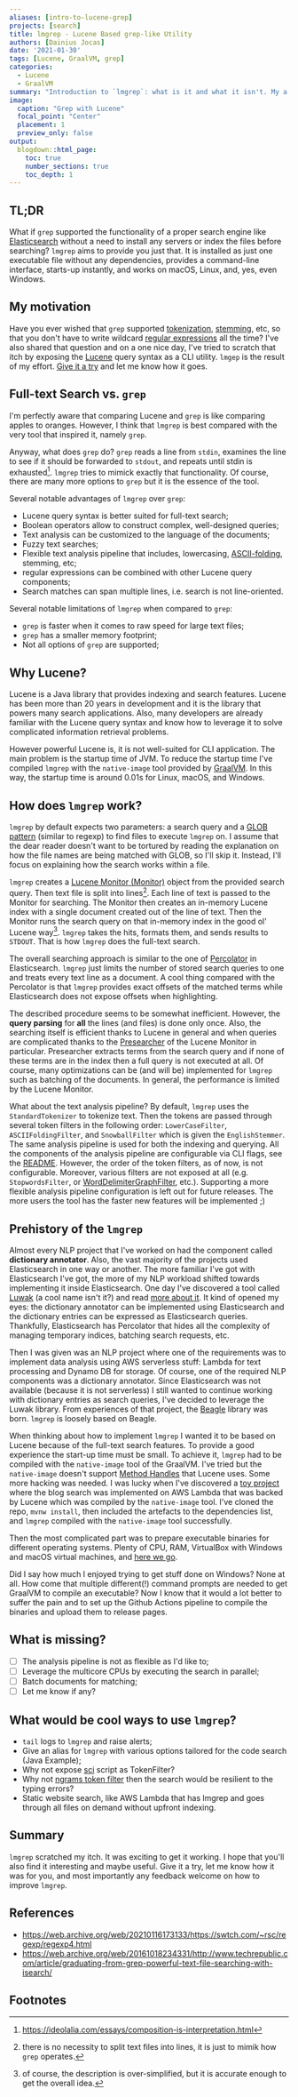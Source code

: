 ```yaml
---
aliases: [intro-to-lucene-grep]
projects: [search]
title: lmgrep - Lucene Based grep-like Utility
authors: [Dainius Jocas]
date: '2021-01-30'
tags: [Lucene, GraalVM, grep]
categories:
  - Lucene
  - GraalVM
summary: "Introduction to `lmgrep`: what is it and what it isn't. My a motivation to build it."
image:
  caption: "Grep with Lucene"
  focal_point: "Center"
  placement: 1
  preview_only: false
output:
  blogdown::html_page:
    toc: true
    number_sections: true
    toc_depth: 1
---
```


## TL;DR

What if `grep` supported the functionality of a proper search engine like [Elasticsearch](https://www.elastic.co/elasticsearch/) without a need to install any servers or index the files before searching? `lmgrep` aims to provide you just that. It is installed as just one executable file without any dependencies, provides a command-line interface, starts-up instantly, and works on macOS, Linux, and, yes, even Windows.

## My motivation

Have you ever wished that `grep` supported [tokenization](https://en.wikipedia.org/wiki/Text_segmentation#Word_segmentation), [stemming](https://en.wikipedia.org/wiki/Stemming), etc, so that you don't have to write wildcard [regular expressions](https://en.wikipedia.org/wiki/Regular_expression) all the time? I've also shared that question and on a one nice day, I've tried to scratch that itch by exposing the [Lucene](https://lucene.apache.org/) query syntax as a CLI utility. `lmgep` is the result of my effort. [Give it a try](https://github.com/dainiusjocas/lucene-grep) and let me know how it goes.

## Full-text Search vs. `grep`

I'm perfectly aware that comparing Lucene and `grep` is like comparing apples to oranges. However, I think that `lmgrep` is best compared with the very tool that inspired it, namely `grep`.

Anyway, what does `grep` do? `grep` reads a line from `stdin`, examines the line to see if it should be forwarded to `stdout`, and repeats until stdin is exhausted[^3]. `lmgrep` tries to mimick exactly that functionality. Of course, there are many more options to `grep` but it is the essence of the tool.

Several notable advantages of `lmgrep` over `grep`:

- Lucene query syntax is better suited for full-text search;
- Boolean operators allow to construct complex, well-designed queries;
- Text analysis can be customized to the language of the documents;
- Fuzzy text searches;
- Flexible text analysis pipeline that includes, lowercasing, [ASCII-folding](https://www.elastic.co/guide/en/elasticsearch/reference/current/analysis-asciifolding-tokenfilter.html), stemming, etc;
- regular expressions can be combined with other Lucene query components;
- Search matches can span multiple lines, i.e. search is not line-oriented.

Several notable limitations of `lmgrep` when compared to `grep`:

- `grep` is faster when it comes to raw speed for large text files;
- `grep` has a smaller memory footprint;
- Not all options of `grep` are supported;

## Why Lucene?

Lucene is a Java library that provides indexing and search features. Lucene has been more than 20 years in development and it is the library that powers many search applications. Also, many developers are already familiar with the Lucene query syntax and know how to leverage it to solve complicated information retrieval problems.

However powerful Lucene is, it is not well-suited for CLI application. The main problem is the startup time of JVM. To reduce the startup time I've compiled `lmgrep` with the `native-image` tool provided by [GraalVM](https://www.graalvm.org/). In this way, the startup time is around 0.01s for Linux, macOS, and Windows.

## How does `lmgrep` work?

`lmgrep` by default expects two parameters: a search query and a [GLOB pattern](https://docs.oracle.com/javase/8/docs/api/java/nio/file/FileSystem.html#getPathMatcher-java.lang.String-) (similar to regexp) to find files to execute `lmgrep` on. I assume that the dear reader doesn't want to be tortured by reading the explanation on how the file names are being matched with GLOB, so I'll skip it. Instead, I'll focus on explaining how the search works within a file.

`lmgrep` creates a [Lucene Monitor (Monitor)](https://lucene.apache.org/core/8_7_0/monitor/org/apache/lucene/monitor/Monitor.html) object from the provided search query. Then text file is split into lines[^1]. Each line of text is passed to the Monitor for searching. The Monitor then creates an in-memory Lucene index with a single document created out of the line of text. Then the Monitor runs the search query on that in-memory index in the good ol' Lucene way[^2]. `lmgrep` takes the hits, formats them, and sends results to `STDOUT`. That is how `lmgrep` does the full-text search.

The overall searching approach is similar to the one of [Percolator](https://www.elastic.co/guide/en/elasticsearch/reference/current/query-dsl-percolate-query.html) in Elasticsearch. `lmgrep` just limits the number of stored search queries to one and treats every text line as a document. A cool thing compared with the Percolator is that `lmgrep` provides exact offsets of the matched terms while Elasticsearch does not expose offsets when highlighting.

The described procedure seems to be somewhat inefficient. However, the **query parsing** for **all** the lines (and files) is done only once. Also, the searching itself is efficient thanks to Lucene in general and when queries are complicated thanks to the [Presearcher](https://lucene.apache.org/core/8_2_0/monitor/org/apache/lucene/monitor/Presearcher.html) of the Lucene Monitor in particular. Presearcher extracts terms from the search query and if none of these terms are in the index then a full query is not executed at all. Of course, many optimizations can be (and will be) implemented for `lmgrep` such as batching of the documents. In general, the performance is limited by the Lucene Monitor.

What about the text analysis pipeline? By default, `lmgrep` uses the `StandardTokenizer` to tokenize text. Then the tokens are passed through several token filters in the following order: `LowerCaseFilter`, `ASCIIFoldingFilter`, and `SnowballFilter` which is given the `EnglishStemmer`. The same analysis pipeline is used for both the indexing and querying. All the components of the analysis pipeline are configurable via CLI flags, see the [README](https://github.com/dainiusjocas/lucene-grep/blob/main/README.md#supported-tokenizers). However, the order of the token filters, as of now, is not configurable. Moreover, various filters are not exposed at all (e.g. `StopwordsFilter`, or [WordDelimiterGraphFilter](https://lucene.apache.org/core/7_4_0/analyzers-common/org/apache/lucene/analysis/miscellaneous/WordDelimiterGraphFilter.html), etc.). Supporting a more flexible analysis pipeline configuration is left out for future releases. The more users the tool has the faster new features will be implemented ;)

## Prehistory of the `lmgrep`

Almost every NLP project that I've worked on had the component called **dictionary annotator**. Also, the vast majority of the projects used Elasticsearch in one way or another. The more familiar I've got with Elasticsearch I've got, the more of my NLP workload shifted towards implementing it inside Elasticsearch. One day I've discovered a tool called [Luwak](https://github.com/flaxsearch/luwak) (a cool name isn't it?) and read [more about it](https://web.archive.org/web/20201124175132/https://www.flax.co.uk/blog/2016/03/08/helping-bloomberg-build-real-time-news-search-engine/). It kind of opened my eyes: the dictionary annotator can be implemented using Elasticsearch and the dictionary entries can be expressed as Elasticsearch queries. Thankfully, Elasticsearch has Percolator that hides all the complexity of managing temporary indices, batching search requests, etc.

Then I was given was an NLP project where one of the requirements was to implement data analysis using AWS serverless stuff: Lambda for text processing and Dynamo DB for storage. Of course, one of the required NLP components was a dictionary annotator. Since Elasticsearch was not available (because it is not serverless) I still wanted to continue working with dictionary entries as search queries, I've decided to leverage the Luwak library. From experiences of that project, the [Beagle](https://web.archive.org/web/20201124175132/https://www.flax.co.uk/blog/2016/03/08/helping-bloomberg-build-real-time-news-search-engine/) library was born. `lmgrep` is loosely based on Beagle.

When thinking about how to implement `lmgrep` I wanted it to be based on Lucene because of the full-text search features. To provide a good experience the start-up time must be small. To achieve it, `lmgrep` had to be compiled with the `native-image` tool of the GraalVM. I've tried but the `native-image` doesn't support [Method Handles](https://web.archive.org/web/20201124175132/https://www.flax.co.uk/blog/2016/03/08/helping-bloomberg-build-real-time-news-search-engine/) that Lucene uses. Some more hacking was needed. I was lucky when I've discovered a [toy project](https://web.archive.org/web/2/https://www.morling.dev/blog/how-i-built-a-serverless-search-for-my-blog/) where the blog search was implemented on AWS Lambda that was backed by Lucene which was compiled by the `native-image` tool. I've cloned the repo, `mvnw install`, then included the artefacts to the dependencies list, and `lmgrep` compiled with the `native-image` tool successfully.

Then the most complicated part was to prepare executable binaries for different operating systems. Plenty of CPU, RAM, VirtualBox with Windows and macOS virtual machines, and [here we go](https://github.com/dainiusjocas/lucene-grep/releases/tag/v2021.01.24).

Did I say how much I enjoyed trying to get stuff done on Windows? None at all. How come that multiple different(!) command prompts are needed to get GraalVM to compile an executable? Now I know that it would a lot better to suffer the pain and to set up the Github Actions pipeline to compile the binaries and upload them to release pages.

## What is missing?

- [ ] The analysis pipeline is not as flexible as I'd like to;
- [ ] Leverage the multicore CPUs by executing the search in parallel;
- [ ] Batch documents for matching;
- [ ] Let me know if any?

## What would be cool ways to use `lmgrep`?

- `tail` logs to `lmgrep` and raise alerts;
- Give an alias for `lmgrep` with various options tailored for the code search (Java Example);
- Why not expose [sci](https://github.com/borkdude/sci) script as TokenFilter?
- Why not [ngrams token filter](https://www.elastic.co/guide/en/elasticsearch/reference/current/analysis-edgengram-tokenfilter.html) then the search would be resilient to the typing errors?
- Static website search, like AWS Lambda that has lmgrep and goes through all files on demand without upfront indexing.

## Summary

`lmgrep` scratched my itch. It was exciting to get it working. I hope that you'll also find it interesting and maybe useful. Give it a try, let me know how it was for you, and most importantly any feedback welcome on how to improve `lmgrep`.

## References

- https://web.archive.org/web/20210116173133/https://swtch.com/~rsc/regexp/regexp4.html
- https://web.archive.org/web/20161018234331/http://www.techrepublic.com/article/graduating-from-grep-powerful-text-file-searching-with-isearch/

## Footnotes

[^1]: there is no necessity to split text files into lines, it is just to mimik how `grep` operates.
[^2]: of course, the description is over-simplified, but it is accurate enough to get the overall idea.
[^3]: https://ideolalia.com/essays/composition-is-interpretation.html
